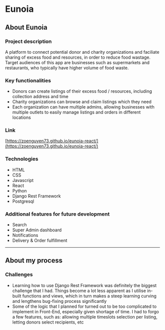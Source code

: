 # Eunoia

## About **Eunoia**

### Project description
A platform to connect potential donor and charity organizations and faciliate sharing of excess food and resources, in order to reduce food wastage. Target audiences of this app are businesses such as supermarkets and restaurants, who typically have higher volume of food waste.

### Key functionalities
* Donors can create listings of their excess food / resources, including collection address and time
* Charity organizations can browse and claim listings which they need
* Each organization can have multiple admins, allowing businesses with multiple outlets to easily manage listings and orders in different locations

### Link
[https://zoenguyen73.github.io/eunoia-react/](https://zoenguyen73.github.io/eunoia-react/)

### Technologies
* HTML
* CSS
* Javascript
* React
* Python
* Django Rest Framework
* Postgresql


### Additional features for future development
* Search
* Super Admin dashboard
* Notifications
* Delivery & Order fulfillment

---

## About my process

### Challenges
* Learning how to use Django Rest Framework was definitely the biggest challenge that I had. Things become a lot less apparent as I utilise in-built functions and views, which in turn makes a steep learning curving and lengthens bug-fixing process significantly
* Some of the logic that I planned for turned out to be too complicated to implement in Front-End, especially given shortage of time. I had to forgo a few features, such as: allowing multiple timeslots selection per listing, letting donors select recipients, etc
